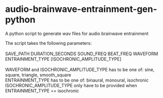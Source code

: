 # audio-brainwave-entrainment-gen-python
A python script to generate wav files for audio brainwave entrainment

The script takes the following parameters:<br/><br/>
SAVE_PATH DURATION_SECONDS SOUND_FREQ BEAT_FREQ WAVEFORM ENTRAINMENT_TYPE [ISOCHRONIC_AMPLITUDE_TYPE]<br/><br/>
WAVEFORM and ISOCHRONIC_AMPLITUDE_TYPE has to be one of: sine, square, triangle, smooth_square<br/>
ENTRAINMENT_TYPE has to be one of: binaural, monoural, isochronic<br/>
ISOCHRONIC_AMPLITUDE_TYPE only have to be provided when ENTRAINMENT_TYPE == isochronic
